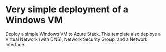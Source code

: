 # Very simple deployment of a Windows VM

Deploy a simple Windows VM to Azure Stack. This template also deploys a Virtual Network (with DNS), Network Security Group, and a Network Interface.
